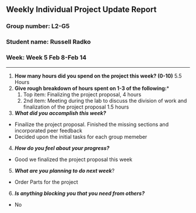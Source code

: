 ## Weekly Individual Project Update Report
### Group number: L2-G5
### Student name: Russell Radko
### Week: Week 5 Feb 8-Feb 14
___
1. **How many hours did you spend on the project this week? (0-10)**
   5.5 Hours
2. **Give rough breakdown of hours spent on 1-3 of the following:***
   1. Top item: Finalizing the project proposal, 4 hours
   2. 2nd item: Meeting during the lab to discuss the division of work and finalization of the project proposal 1.5 hours
3. ***What did you accomplish this week?***
  - Finailize the project proposal. Finished the missing sections and incorporated peer feedback
  - Decided upon the initial tasks for each group memeber

4. ***How do you feel about your progress?*** 
  - Good we finalized the project proposal this week

5. ***What are you planning to do next week***? 
  - Order Parts for the project

6. ***Is anything blocking you that you need from others?*** 
  - No

